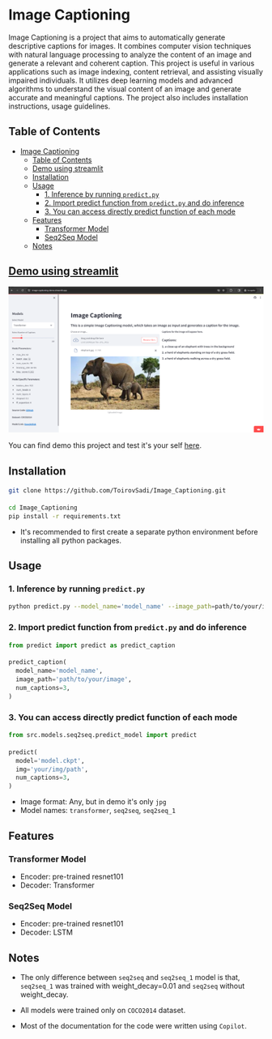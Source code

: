 # Image Captioning

Image Captioning is a project that aims to automatically generate descriptive captions for images. It combines computer vision techniques with natural language processing to analyze the content of an image and generate a relevant and coherent caption. This project is useful in various applications such as image indexing, content retrieval, and assisting visually impaired individuals. It utilizes deep learning models and advanced algorithms to understand the visual content of an image and generate accurate and meaningful captions. The project also includes installation instructions, usage guidelines.

## Table of Contents

- [Image Captioning](#image-captioning)
  - [Table of Contents](#table-of-contents)
  - [Demo using streamlit](#demo-using-streamlit)
  - [Installation](#installation)
  - [Usage](#usage)
    - [1. Inference by running `predict.py`](#1-inference-by-running-predictpy)
    - [2. Import predict function from `predict.py` and do inference](#2-import-predict-function-from-predictpy-and-do-inference)
    - [3. You can access directly predict function of each mode](#3-you-can-access-directly-predict-function-of-each-mode)
  - [Features](#features)
    - [Transformer Model](#transformer-model)
    - [Seq2Seq Model](#seq2seq-model)
  - [Notes](#notes)

## [Demo using streamlit](https://image-captioning-demo.streamlit.app/)

![Demo Website hosted in Streamlit](./demo/demo_website.png)

You can find demo this project and test it's your self [here](https://image-captioning-demo.streamlit.app/).

## Installation

```bash
git clone https://github.com/ToirovSadi/Image_Captioning.git

cd Image_Captioning
pip install -r requirements.txt
```

- It's recommended to first create a separate python environment before installing all python packages.

## Usage

### 1. Inference by running `predict.py`

```bash
python predict.py --model_name='model_name' --image_path=path/to/your/image --num_captions=3
```

### 2. Import predict function from `predict.py` and do inference

```python
from predict import predict as predict_caption

predict_caption(
  model_name='model_name',
  image_path='path/to/your/image',
  num_captions=3,
)
```

### 3. You can access directly predict function of each mode

```python
from src.models.seq2seq.predict_model import predict

predict(
  model='model.ckpt',
  img='your/img/path',
  num_captions=3,
)
```

- Image format: Any, but in demo it's only `jpg`
- Model names: `transformer`, `seq2seq`, `seq2seq_1`

## Features

### Transformer Model

- Encoder: pre-trained resnet101
- Decoder: Transformer

### Seq2Seq Model

- Encoder: pre-trained resnet101
- Decoder: LSTM

## Notes

- The only difference between `seq2seq` and `seq2seq_1` model is that, `seq2seq_1` was trained with weight_decay=0.01 and `seq2seq` without weight_decay.

- All models were trained only on `COCO2014` dataset.

- Most of the documentation for the code were written using `Copilot`.